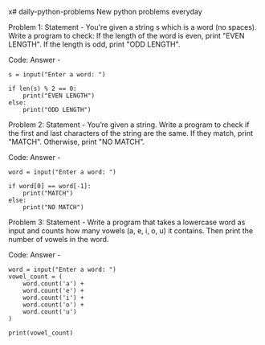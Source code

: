 x# daily-python-problems 
New python problems everyday

Problem  1: Statement - 
You're given a string s which is a word (no spaces). Write a program to check:
If the length of the word is even, print "EVEN LENGTH".
If the length is odd, print "ODD LENGTH".

Code: Answer -

    s = input("Enter a word: ")

    if len(s) % 2 == 0:
        print("EVEN LENGTH")
    else:
        print("ODD LENGTH")

Problem 2: Statement -
You’re given a string. Write a program to check if the first and last characters of the string are the same.
If they match, print "MATCH".
Otherwise, print "NO MATCH".

Code: Answer -

    word = input("Enter a word: ")

    if word[0] == word[-1]:
        print("MATCH")
    else:
        print("NO MATCH")

Problem 3: Statement -
Write a program that takes a lowercase word as input and counts how many vowels (a, e, i, o, u) it contains.
Then print the number of vowels in the word.

Code: Answer - 
    
    word = input("Enter a word: ")
    vowel_count = (
        word.count('a') +
        word.count('e') +
        word.count('i') +
        word.count('o') +
        word.count('u')
    )

    print(vowel_count)






